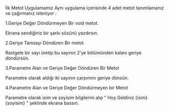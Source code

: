 İlk Metot Uygulamamız
  Aynı uygulama içerisinde 4 adet metot tanımlamanız ve çağırmanız isteniyor :

1.Geriye Değer Döndürmeyen Bir void metot.

Ekrana sevdiğiniz bir şarkı sözünü yazdırsın. 

2.Geriye Tamsayı Döndüren Bir metot

Rastgele bir sayı üretip bu sayının 2'ye bölümünden kalanı geriye döndürsün.

3.Parametre Alan ve Geriye Değer Döndüren Bir Metot

Parametre olarak aldığı iki sayının çarpımını geriye dönsün.

4.Parametre Alan ve Geriye Değer Döndürmeyen bir Metot

Parametre olarak isim ve soyisim bilgilerini alıp " Hoş Geldiniz {isim} {soyisim} " şeklinde ekrana bassın.
